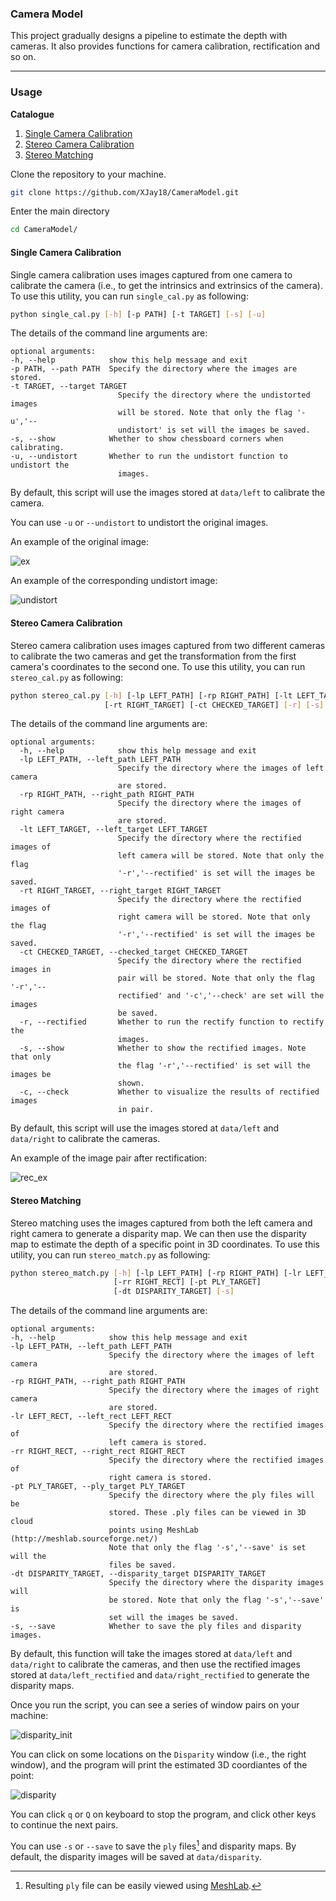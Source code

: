 ### Camera Model
This project gradually designs a pipeline to estimate the depth with cameras. It also provides functions for camera calibration, rectification and so on.

----

### Usage
**Catalogue**
1. [Single Camera Calibration](#scc)
1. [Stereo Camera Calibration](#sc)
1. [Stereo Matching](#sm)

Clone the repository to your machine.
```bash
git clone https://github.com/XJay18/CameraModel.git
```

Enter the main directory
```bash
cd CameraModel/
```

#### <span id="scc">Single Camera Calibration</span>
Single camera calibration uses images captured from one camera to calibrate the camera (i.e., to get the intrinsics and extrinsics of the camera). To use this utility, you can run `single_cal.py` as following:
```bash
python single_cal.py [-h] [-p PATH] [-t TARGET] [-s] [-u]
```
The details of the command line arguments are:
```
optional arguments:
-h, --help            show this help message and exit
-p PATH, --path PATH  Specify the directory where the images are stored.
-t TARGET, --target TARGET
                        Specify the directory where the undistorted images
                        will be stored. Note that only the flag '-u','--
                        undistort' is set will the images be saved.
-s, --show            Whether to show chessboard corners when calibrating.
-u, --undistort       Whether to run the undistort function to undistort the
                        images.
```
By default, this script will use the images stored at `data/left` to calibrate the camera.

You can use `-u` or `--undistort` to undistort the original images. 

An example of the original image:

![ex](images/ex.jpg)

An example of the corresponding undistort image:

![undistort](images/undistort_ex.jpg)

#### <span id="sc">Stereo Camera Calibration</span>
Stereo camera calibration uses images captured from two different cameras to calibrate the two cameras and get the transformation from the first camera's coordinates to the second one. To use this utility, you can run `stereo_cal.py` as following:

```bash
python stereo_cal.py [-h] [-lp LEFT_PATH] [-rp RIGHT_PATH] [-lt LEFT_TARGET]
                     [-rt RIGHT_TARGET] [-ct CHECKED_TARGET] [-r] [-s] [-c]
```
The details of the command line arguments are:
```
optional arguments:
  -h, --help            show this help message and exit
  -lp LEFT_PATH, --left_path LEFT_PATH
                        Specify the directory where the images of left camera
                        are stored.
  -rp RIGHT_PATH, --right_path RIGHT_PATH
                        Specify the directory where the images of right camera
                        are stored.
  -lt LEFT_TARGET, --left_target LEFT_TARGET
                        Specify the directory where the rectified images of
                        left camera will be stored. Note that only the flag
                        '-r','--rectified' is set will the images be saved.
  -rt RIGHT_TARGET, --right_target RIGHT_TARGET
                        Specify the directory where the rectified images of
                        right camera will be stored. Note that only the flag
                        '-r','--rectified' is set will the images be saved.
  -ct CHECKED_TARGET, --checked_target CHECKED_TARGET
                        Specify the directory where the rectified images in
                        pair will be stored. Note that only the flag '-r','--
                        rectified' and '-c','--check' are set will the images
                        be saved.
  -r, --rectified       Whether to run the rectify function to rectify the
                        images.
  -s, --show            Whether to show the rectified images. Note that only
                        the flag '-r','--rectified' is set will the images be
                        shown.
  -c, --check           Whether to visualize the results of rectified images
                        in pair.
```
By default, this script will use the images stored at `data/left` and `data/right` to calibrate the cameras.

An example of the image pair after rectification:

![rec_ex](images/rec_ex.jpg)

#### <span id="sm">Stereo Matching</span>
Stereo matching uses the images captured from both the left camera and right camera to generate a disparity map. We can then use the disparity map to estimate the depth of a specific point in 3D coordinates. To use this utility, you can run `stereo_match.py` as following:
```bash
python stereo_match.py [-h] [-lp LEFT_PATH] [-rp RIGHT_PATH] [-lr LEFT_RECT]
                       [-rr RIGHT_RECT] [-pt PLY_TARGET]
                       [-dt DISPARITY_TARGET] [-s]
```
The details of the command line arguments are:
```
optional arguments:
-h, --help            show this help message and exit
-lp LEFT_PATH, --left_path LEFT_PATH
                      Specify the directory where the images of left camera
                      are stored.
-rp RIGHT_PATH, --right_path RIGHT_PATH
                      Specify the directory where the images of right camera
                      are stored.
-lr LEFT_RECT, --left_rect LEFT_RECT
                      Specify the directory where the rectified images of
                      left camera is stored.
-rr RIGHT_RECT, --right_rect RIGHT_RECT
                      Specify the directory where the rectified images of
                      right camera is stored.
-pt PLY_TARGET, --ply_target PLY_TARGET
                      Specify the directory where the ply files will be
                      stored. These .ply files can be viewed in 3D cloud
                      points using MeshLab (http://meshlab.sourceforge.net/)
                      Note that only the flag '-s','--save' is set will the
                      files be saved.
-dt DISPARITY_TARGET, --disparity_target DISPARITY_TARGET
                      Specify the directory where the disparity images will
                      be stored. Note that only the flag '-s','--save' is
                      set will the images be saved.
-s, --save            Whether to save the ply files and disparity images.
```
By default, this function will take the images stored at `data/left` and `data/right` to calibrate the cameras, and then use the rectified images stored at `data/left_rectified` and `data/right_rectified` to generate the disparity maps. 

Once you run the script, you can see a series of window pairs on your machine:

![disparity_init](images/disp_init.png)

You can click on some locations on the `Disparity` window (i.e., the right window), and the program will print the estimated 3D coordiantes of the point:

![disparity](images/disp_disparity.png)

You can click `q` or `Q` on keyboard to stop the program, and click other keys to continue the next pairs.

You can use `-s` or `--save` to save the `ply` files[^1] and disparity maps. By default, the disparity images will be saved at `data/disparity`.


[^1]: Resulting `ply` file can be easily viewed using [MeshLab](http://meshlab.sourceforge.net/).
